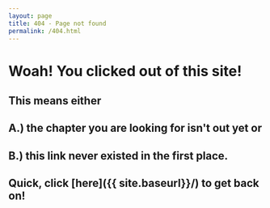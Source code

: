 ```yaml
---
layout: page
title: 404 - Page not found
permalink: /404.html
---
```


# Woah! You clicked out of this site!

## This means either

## A.) the chapter you are looking for isn't out yet or

## B.) this link never existed in the first place.

## Quick, click [here]({{ site.baseurl}}/) to get back on!
